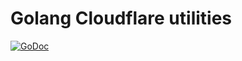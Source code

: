 # Golang Cloudflare utilities

[![GoDoc](https://godoc.org/github.com/ncruces/go-cloudflare?status.svg)](https://godoc.org/github.com/ncruces/go-cloudflare)
